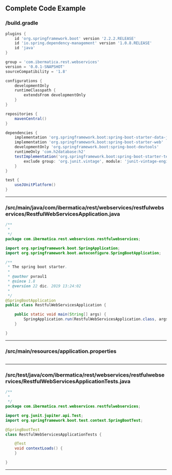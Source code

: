 
## Complete Code Example


### /build.gradle

```gradle
plugins {
	id 'org.springframework.boot' version '2.2.2.RELEASE'
	id 'io.spring.dependency-management' version '1.0.8.RELEASE'
	id 'java'
}

group = 'com.ibermatica.rest.webservices'
version = '0.0.1-SNAPSHOT'
sourceCompatibility = '1.8'

configurations {
	developmentOnly
	runtimeClasspath {
		extendsFrom developmentOnly
	}
}

repositories {
	mavenCentral()
}

dependencies {
	implementation 'org.springframework.boot:spring-boot-starter-data-jpa'
	implementation 'org.springframework.boot:spring-boot-starter-web'
	developmentOnly 'org.springframework.boot:spring-boot-devtools'
	runtimeOnly 'com.h2database:h2'
	testImplementation('org.springframework.boot:spring-boot-starter-test') {
		exclude group: 'org.junit.vintage', module: 'junit-vintage-engine'
	}
}

test {
	useJUnitPlatform()
}

```
---

### /src/main/java/com/ibermatica/rest/webservices/restfulwebservices/RestfulWebServicesApplication.java

```java
/**
 * 
 */
package com.ibermatica.rest.webservices.restfulwebservices;

import org.springframework.boot.SpringApplication;
import org.springframework.boot.autoconfigure.SpringBootApplication;

/**
 * The spring boot starter.
 *
 * @author pvraul1
 * @since 1.8
 * @version 22 dic. 2019 13:24:02
 *
 */
@SpringBootApplication
public class RestfulWebServicesApplication {

    public static void main(String[] args) {
        SpringApplication.run(RestfulWebServicesApplication.class, args);
    }

}

```
---

### /src/main/resources/application.properties

```properties
```
---

### /src/test/java/com/ibermatica/rest/webservices/restfulwebservices/RestfulWebServicesApplicationTests.java

```java
/**
 * 
 */
package com.ibermatica.rest.webservices.restfulwebservices;

import org.junit.jupiter.api.Test;
import org.springframework.boot.test.context.SpringBootTest;

@SpringBootTest
class RestfulWebServicesApplicationTests {

    @Test
    void contextLoads() {
    }

}

```
---
